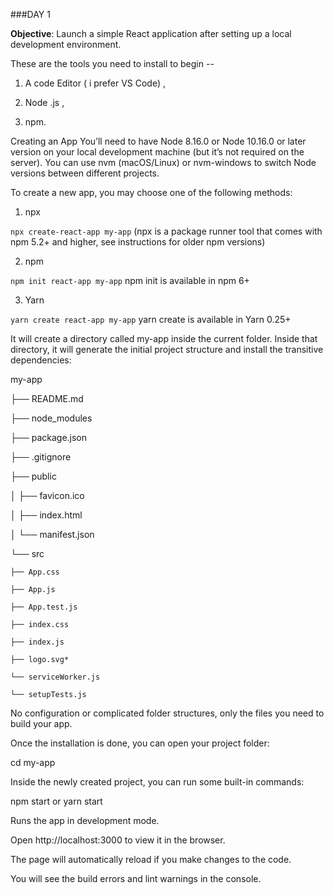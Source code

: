 ###DAY 1

**Objective**: Launch a simple React application after setting up a local development environment.

These are the tools you need to install to begin --
1. A code Editor ( i prefer VS Code) ,

2. Node .js ,

3. npm.

Creating an App
You’ll need to have Node 8.16.0 or Node 10.16.0 or later version on your local development machine (but it’s not required on the server). You can use nvm (macOS/Linux) or nvm-windows to switch Node versions between different projects.

To create a new app, you may choose one of the following methods:
1. npx

```npx create-react-app my-app```
(npx is a package runner tool that comes with npm 5.2+ and higher, see instructions for older npm versions)

2. npm

```npm init react-app my-app```
npm init <initializer> is available in npm 6+

3. Yarn

```yarn create react-app my-app```
yarn create <starter-kit-package> is available in Yarn 0.25+

It will create a directory called my-app inside the current folder.
Inside that directory, it will generate the initial project structure and install the transitive dependencies:

my-app

├── README.md

├── node_modules

├── package.json

├── .gitignore

├── public

│   ├── favicon.ico

│   ├── index.html

│   └── manifest.json

└── src

    ├── App.css
    
    ├── App.js
    
    ├── App.test.js
    
    ├── index.css
    
    ├── index.js
    
    ├── logo.svg*
    
    └── serviceWorker.js
    
    └── setupTests.js

No configuration or complicated folder structures, only the files you need to build your app.

Once the installation is done, you can open your project folder:

cd my-app

Inside the newly created project, you can run some built-in commands:

npm start or yarn start

Runs the app in development mode.

Open http://localhost:3000 to view it in the browser.

The page will automatically reload if you make changes to the code.

You will see the build errors and lint warnings in the console.
